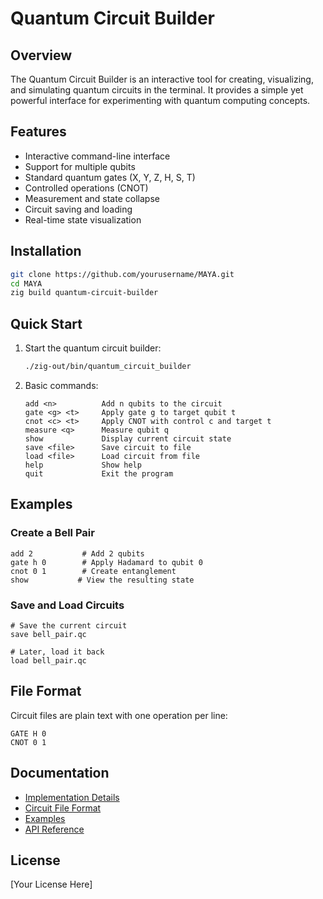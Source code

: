 # Quantum Circuit Builder

## Overview
The Quantum Circuit Builder is an interactive tool for creating, visualizing, and simulating quantum circuits in the terminal. It provides a simple yet powerful interface for experimenting with quantum computing concepts.

## Features
- Interactive command-line interface
- Support for multiple qubits
- Standard quantum gates (X, Y, Z, H, S, T)
- Controlled operations (CNOT)
- Measurement and state collapse
- Circuit saving and loading
- Real-time state visualization

## Installation
```bash
git clone https://github.com/yourusername/MAYA.git
cd MAYA
zig build quantum-circuit-builder
```

## Quick Start
1. Start the quantum circuit builder:
   ```bash
   ./zig-out/bin/quantum_circuit_builder
   ```

2. Basic commands:
   ```
   add <n>          Add n qubits to the circuit
   gate <g> <t>     Apply gate g to target qubit t
   cnot <c> <t>     Apply CNOT with control c and target t
   measure <q>      Measure qubit q
   show             Display current circuit state
   save <file>      Save circuit to file
   load <file>      Load circuit from file
   help             Show help
   quit             Exit the program
   ```

## Examples

### Create a Bell Pair
```
add 2           # Add 2 qubits
gate h 0        # Apply Hadamard to qubit 0
cnot 0 1        # Create entanglement
show           # View the resulting state
```

### Save and Load Circuits
```
# Save the current circuit
save bell_pair.qc

# Later, load it back
load bell_pair.qc
```

## File Format
Circuit files are plain text with one operation per line:
```
GATE H 0
CNOT 0 1
```

## Documentation
- [Implementation Details](IMPLEMENTATION.md)
- [Circuit File Format](CIRCUIT_FORMAT.md)
- [Examples](EXAMPLES.md)
- [API Reference](API_REFERENCE.md)

## License
[Your License Here]
